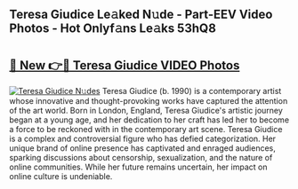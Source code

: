 ## Teresa Giudice Le𝚊ked N𝚞de - Part-EEV Video Photos - Hot Onlyf𝚊ns Le𝚊ks 53hQ8

# <h2><a href="http://ac46235.deff.icu/?id=Teresa+Giudice">🔗 New 👉🔴 Teresa Giudice VIDEO Photos</a></h2>

[![Teresa Giudice N𝚞des](https://i.imgur.com/rIISA9y.gif)](http://ac46235.deff.icu/?id=Teresa+Giudice)
Teresa Giudice (b. 1990) is a contemporary artist whose innovative and thought-provoking works have captured the attention of the art world. Born in London, England, Teresa Giudice's artistic journey began at a young age, and her dedication to her craft has led her to become a force to be reckoned with in the contemporary art scene. Teresa Giudice is a complex and controversial figure who has defied categorization. Her unique brand of online presence has captivated and enraged audiences, sparking discussions about censorship, sexualization, and the nature of online communities. While her future remains uncertain, her impact on online culture is undeniable.
